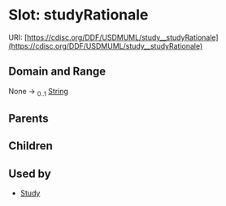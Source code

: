
# Slot: studyRationale




URI: [https://cdisc.org/DDF/USDMUML/study__studyRationale](https://cdisc.org/DDF/USDMUML/study__studyRationale)


## Domain and Range

None &#8594;  <sub>0..1</sub> [String](types/String.md)

## Parents


## Children


## Used by

 * [Study](Study.md)
